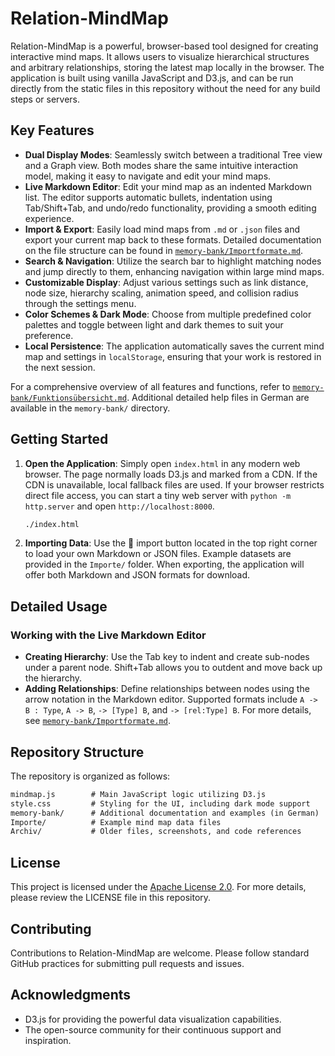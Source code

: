 # Relation-MindMap

Relation-MindMap is a powerful, browser-based tool designed for creating interactive mind maps. It allows users to visualize hierarchical structures and arbitrary relationships, storing the latest map locally in the browser. The application is built using vanilla JavaScript and D3.js, and can be run directly from the static files in this repository without the need for any build steps or servers.

## Key Features

- **Dual Display Modes**: Seamlessly switch between a traditional Tree view and a Graph view. Both modes share the same intuitive interaction model, making it easy to navigate and edit your mind maps.
- **Live Markdown Editor**: Edit your mind map as an indented Markdown list. The editor supports automatic bullets, indentation using Tab/Shift+Tab, and undo/redo functionality, providing a smooth editing experience.
- **Import & Export**: Easily load mind maps from `.md` or `.json` files and export your current map back to these formats. Detailed documentation on the file structure can be found in [`memory-bank/Importformate.md`](memory-bank/Importformate.md).
- **Search & Navigation**: Utilize the search bar to highlight matching nodes and jump directly to them, enhancing navigation within large mind maps.
- **Customizable Display**: Adjust various settings such as link distance, node size, hierarchy scaling, animation speed, and collision radius through the settings menu.
- **Color Schemes & Dark Mode**: Choose from multiple predefined color palettes and toggle between light and dark themes to suit your preference.
- **Local Persistence**: The application automatically saves the current mind map and settings in `localStorage`, ensuring that your work is restored in the next session.

For a comprehensive overview of all features and functions, refer to [`memory-bank/Funktionsübersicht.md`](memory-bank/Funktionsübersicht.md). Additional detailed help files in German are available in the `memory-bank/` directory.

## Getting Started

1. **Open the Application**: Simply open `index.html` in any modern web browser. The page normally loads D3.js and marked from a CDN. If the CDN is unavailable, local fallback files are used.
   If your browser restricts direct file access, you can start a tiny web server with `python -m http.server` and open `http://localhost:8000`.

   ```bash
   ./index.html
   ```

2. **Importing Data**: Use the 📁 import button located in the top right corner to load your own Markdown or JSON files. Example datasets are provided in the `Importe/` folder. When exporting, the application will offer both Markdown and JSON formats for download.

## Detailed Usage

### Working with the Live Markdown Editor

- **Creating Hierarchy**: Use the Tab key to indent and create sub-nodes under a parent node. Shift+Tab allows you to outdent and move back up the hierarchy.
- **Adding Relationships**: Define relationships between nodes using the arrow notation in the Markdown editor. Supported formats include `A -> B : Type`, `A -> B`, `-> [Type] B`, and `-> [rel:Type] B`. For more details, see [`memory-bank/Importformate.md`](memory-bank/Importformate.md).

## Repository Structure

The repository is organized as follows:

```index.html        # HTML entry point for the application
mindmap.js        # Main JavaScript logic utilizing D3.js
style.css         # Styling for the UI, including dark mode support
memory-bank/      # Additional documentation and examples (in German)
Importe/          # Example mind map data files
Archiv/           # Older files, screenshots, and code references
```

## License

This project is licensed under the [Apache License 2.0](LICENSE). For more details, please review the LICENSE file in this repository.

## Contributing

Contributions to Relation-MindMap are welcome. Please follow standard GitHub practices for submitting pull requests and issues.

## Acknowledgments

- D3.js for providing the powerful data visualization capabilities.
- The open-source community for their continuous support and inspiration.
